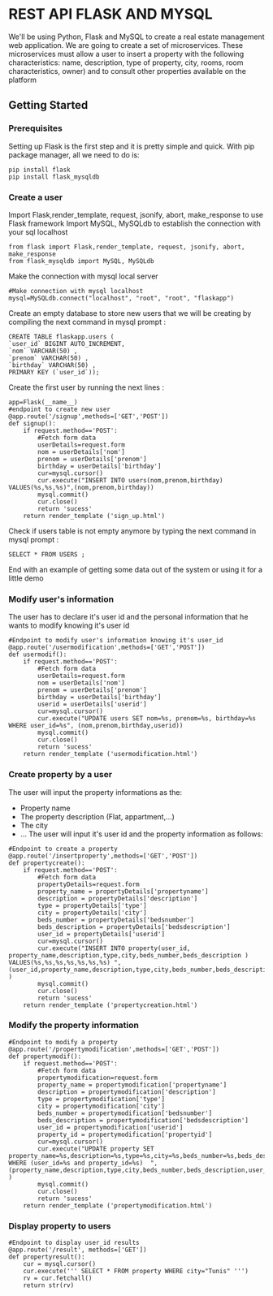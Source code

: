 # REST API FLASK AND MYSQL

We'll be using Python, Flask and MySQL to create a real estate management web application. We are going to create a set of microservices. These microservices must allow a user to insert a property with the following characteristics: name, description, type of property, city, rooms, room characteristics, owner) and to consult other properties available on the platform

## Getting Started

### Prerequisites 

Setting up Flask is the first step and it is pretty simple and quick. With pip package manager, all we need to do is: 

```
pip install flask
pip install flask_mysqldb
```

### Create a user
Import Flask,render_template, request, jsonify, abort, make_response to use Flask framework
Import MySQL, MySQLdb to establish the connection with your sql localhost
```
from flask import Flask,render_template, request, jsonify, abort, make_response
from flask_mysqldb import MySQL, MySQLdb
```
Make the connection with mysql local server
```
#Make connection with mysql localhost
mysql=MySQLdb.connect("localhost", "root", "root", "flaskapp")
```
Create an empty database to store new users that we will be creating by compiling the next command in mysql prompt :
```
CREATE TABLE flaskapp.users (
`user_id` BIGINT AUTO_INCREMENT,
`nom` VARCHAR(50) ,
`prenom` VARCHAR(50) ,
`birthday` VARCHAR(50) ,
PRIMARY KEY (`user_id`));
```
Create the first user by running the next lines :
```
app=Flask(__name__)
#endpoint to create new user
@app.route('/signup',methods=['GET','POST'])
def signup():
    if request.method=='POST':
        #Fetch form data
        userDetails=request.form
        nom = userDetails['nom']
        prenom = userDetails['prenom']
        birthday = userDetails['birthday']
        cur=mysql.cursor()
        cur.execute("INSERT INTO users(nom,prenom,birthday) VALUES(%s,%s,%s)",(nom,prenom,birthday))
        mysql.commit()
        cur.close()
        return 'sucess'
    return render_template ('sign_up.html')
```
Check if users table is not empty anymore by typing the next command in mysql prompt :

```
SELECT * FROM USERS ;
```

End with an example of getting some data out of the system or using it for a little demo

### Modify user's information

The user has to declare it's user id and the personal information that he wants to modify knowing it's user id

```
#Endpoint to modify user's information knowing it's user_id
@app.route('/usermodification',methods=['GET','POST'])
def usermodif():
    if request.method=='POST':
        #Fetch form data
        userDetails=request.form
        nom = userDetails['nom']
        prenom = userDetails['prenom']
        birthday = userDetails['birthday']
        userid = userDetails['userid']
        cur=mysql.cursor()
        cur.execute("UPDATE users SET nom=%s, prenom=%s, birthday=%s WHERE user_id=%s", (nom,prenom,birthday,userid))
        mysql.commit()
        cur.close()
        return 'sucess'
    return render_template ('usermodification.html')
```

### Create property by a user

The user will input the property informations as the:
* Property name
* The property description (Flat, appartment,...)
* The city
* ...
The user will input it's user id and the property information as follows:

```
#Endpoint to create a property
@app.route('/insertproperty',methods=['GET','POST'])
def propertycreate():
    if request.method=='POST':
        #Fetch form data
        propertyDetails=request.form
        property_name = propertyDetails['propertyname']
        description = propertyDetails['description']
        type = propertyDetails['type']
        city = propertyDetails['city']
        beds_number = propertyDetails['bedsnumber']
        beds_description = propertyDetails['bedsdescription']
        user_id = propertyDetails['userid']
        cur=mysql.cursor()
        cur.execute("INSERT INTO property(user_id, property_name,description,type,city,beds_number,beds_description ) VALUES(%s,%s,%s,%s,%s,%s,%s) ",(user_id,property_name,description,type,city,beds_number,beds_description) )
        mysql.commit()
        cur.close()
        return 'sucess'
    return render_template ('propertycreation.html')
```
### Modify the property information

```
#Endpoint to modify a property
@app.route('/propertymodification',methods=['GET','POST'])
def propertymodif():
    if request.method=='POST':
        #Fetch form data
        propertymodification=request.form
        property_name = propertymodification['propertyname']
        description = propertymodification['description']
        type = propertymodification['type']
        city = propertymodification['city']
        beds_number = propertymodification['bedsnumber']
        beds_description = propertymodification['bedsdescription']
        user_id = propertymodification['userid']
        property_id = propertymodification['propertyid']
        cur=mysql.cursor()
        cur.execute("UPDATE property SET property_name=%s,description=%s,type=%s,city=%s,beds_number=%s,beds_description=%s WHERE (user_id=%s and property_id=%s)  ",(property_name,description,type,city,beds_number,beds_description,user_id,property_id) )
        mysql.commit()
        cur.close()
        return 'sucess'
    return render_template ('propertymodification.html')
```

### Display property to users
```
#Endpoint to display user_id results
@app.route('/result', methods=['GET'])
def propertyresult():
    cur = mysql.cursor()
    cur.execute(''' SELECT * FROM property WHERE city="Tunis" ''')
    rv = cur.fetchall()
    return str(rv)
```
